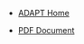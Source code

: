 * [ADAPT Home](https://adapt.paris21.org/home/)

* [PDF Document](https://paris21.org/sites/default/files/inline-files/ADAPT_Manual_April%202019_Final_v1.2.pdf)
